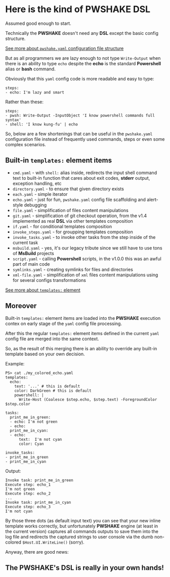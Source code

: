 # Here is the kind of **PWSHAKE** DSL
Assumed good enough to start.

Technically the **PWSHAKE** doesn't need any **DSL** except the basic config structure.

[See more about `pwshake.yaml` configuration file structure](../../doc/config.md)

But as all programmers we are lazy enough to not type `Write-Output` when there is an ability to type `echo` despite the **echo** is the standard **Powershell** alias or **bash** command.

Obviously that this `yaml` config code is more readable and easy to type:
```
steps:
- echo: I'm lazy and smart
```

Rather than these:
```
steps:
- pwsh: Write-Output -InputObject 'I know powershell commands full syntax'
- shell: 'I know kung-fu' | echo
```

So, below are a few shortenings that can be useful in the `pwshake.yaml` configuration file instead of frequently used commands, steps or even some complex scenarios.

## **Built-in** `templates:` **element items**

* `cmd.yaml` - with `shell:` alias inside, redirects the input shell command text to built-in function that cares about exit codes, **stderr** output, exception handling, etc
* `directory.yaml` - to ensure that given directory exists
* `each.yaml` - simple iterator
* `echo.yaml` - just for fun, `pwshake.yaml` config file scaffolding and alert-style debugging
* `file.yaml` - simplification of files content manipulations
* `git.yaml` - simplification of git checkout operation, from the v1.4 implemented as real **DSL** via other templates composition
* `if.yaml` - for conditional templates composition
* `invoke_steps.yaml` - for groupping templates composition
* `invoke_tasks.yaml` - to invoke other tasks from the step inside of the current task
* `msbuild.yaml` - yes, it's our legacy tribute since we still have to use tons of **MsBuild** projects
* `script.yaml` - calling **Powershell** scripts, in the v1.0.0 this was an awful part of main code
* `symlinks.yaml` - creating symlinks for files and directories
* `xml-file.yaml` - simplification of `xml` files content manipulations using for several configs transformations

[See more about `templates:` element](../../doc/templates.md) 

## **Moreover**
Built-in `templates:` element items are loaded into the **PWSHAKE** execution contex on early stage of the `yaml` config file processing.

After this the regular `templates:` element items defined in the current `yaml` config file are merged into the same context.

So, as the result of this merging there is an ability to override any built-in template based on your own decision.

Example:
```
PS> cat ./my_colored_echo.yaml
templates:
  echo:
    text: '...' # this is default
    color: DarkGreen # this is default
    powershell: |
      Write-Host (Coalesce $step.echo, $step.text) -ForegroundColor $step.color

tasks:
  print_me_in_green:
  - echo: I'm not green
  - echo:
  print_me_in_cyan:
  - echo:
      text:  I'm not cyan
      color: Cyan

invoke_tasks:
- print_me_in_green
- print_me_in_cyan
```
Output:
```
Invoke task: print_me_in_green
Execute step: echo_1
I'm not green
Execute step: echo_2
...
Invoke task: print_me_in_cyan
Execute step: echo_3
I'm not cyan
```
By those three dots (as default input text) you can see that your new inline template works correctly, but unfortunately **PWSHAKE** engine (at least in the current version) captures all commands outputs to save them into the log file and redirects the captured strings to user console via the dumb non-colored `$Host.UI.WriteLine()` (sorry).

Anyway, there are good news:
## The **PWSHAKE**'s **DSL** is really in your own hands!
